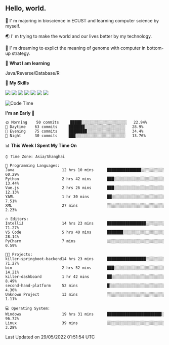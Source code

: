 ## Hello, world.

🏫 I' m majoring in bioscience in ECUST and learning computer science by myself.

🌏 I' m trying to make the world and our lives better by my technology.

🧬 I' m dreaming to explict the meaning of genome with computer in bottom-up strategy.

🔡 **What I am learning**

Java/Reverse/Database/R

🌟 **My Skills**

![](https://img.shields.io/badge/-Python-FFD43B?logo=python&labelColor=306998&logoColor=FFF)
![](https://img.shields.io/badge/-Linux-000000?logo=Linux&logoColor=fff)
![](https://img.shields.io/badge/-Docker-FFF?logo=Docker&labelColor=2496ED&logoColor=fff)
![](https://img.shields.io/badge/-Java-f89820?logo=java&labelColor=5382a1&logoColor=fff)
![](https://img.shields.io/badge/-MySQL-00758F?logo=mysql&labelColor=F29111&logoColor=FFF)
![](https://img.shields.io/badge/-Vue-34495E?logo=vue.js&labelColor=41B883&logoColor=FFF)
![](https://img.shields.io/badge/-SpringBoot-FFF?logo=SpringBoot&labelColor=6DB33F&logoColor=FFF)

<!--START_SECTION:waka-->
![Code Time](http://img.shields.io/badge/Code%20Time-0%20secs-blue)

**I'm an Early 🐤** 

```text
🌞 Morning    50 commits     █████░░░░░░░░░░░░░░░░░░░░   22.94% 
🌆 Daytime    63 commits     ███████░░░░░░░░░░░░░░░░░░   28.9% 
🌃 Evening    75 commits     ████████░░░░░░░░░░░░░░░░░   34.4% 
🌙 Night      30 commits     ███░░░░░░░░░░░░░░░░░░░░░░   13.76%

```


📊 **This Week I Spent My Time On** 

```text
⌚︎ Time Zone: Asia/Shanghai

💬 Programming Languages: 
Java                     12 hrs 10 mins      ███████████████░░░░░░░░░░   60.29% 
Python                   2 hrs 42 mins       ███░░░░░░░░░░░░░░░░░░░░░░   13.44% 
Vue.js                   2 hrs 26 mins       ███░░░░░░░░░░░░░░░░░░░░░░   12.13% 
YAML                     1 hr 30 mins        ██░░░░░░░░░░░░░░░░░░░░░░░   7.51% 
XML                      27 mins             ░░░░░░░░░░░░░░░░░░░░░░░░░   2.23%

🔥 Editors: 
IntelliJ                 14 hrs 23 mins      █████████████████░░░░░░░░   71.27% 
VS Code                  5 hrs 40 mins       ███████░░░░░░░░░░░░░░░░░░   28.14% 
PyCharm                  7 mins              ░░░░░░░░░░░░░░░░░░░░░░░░░   0.59%

🐱‍💻 Projects: 
killer-springboot-backend14 hrs 23 mins      █████████████████░░░░░░░░   71.27% 
bin                      2 hrs 52 mins       ███░░░░░░░░░░░░░░░░░░░░░░   14.21% 
killer-dashboard         1 hr 42 mins        ██░░░░░░░░░░░░░░░░░░░░░░░   8.49% 
second-hand-platform     52 mins             █░░░░░░░░░░░░░░░░░░░░░░░░   4.36% 
Unknown Project          13 mins             ░░░░░░░░░░░░░░░░░░░░░░░░░   1.11%

💻 Operating System: 
Windows                  19 hrs 31 mins      ████████████████████████░   96.72% 
Linux                    39 mins             ░░░░░░░░░░░░░░░░░░░░░░░░░   3.28%

```


 Last Updated on 29/05/2022 01:51:54 UTC
<!--END_SECTION:waka-->


<!--
**Shigure19/Shigure19** is a ✨ _special_ ✨ repository because its `README.md` (this file) appears on your GitHub profile.

Here are some ideas to get you started:

- 🔭 I’m currently working on ...
- 🌱 I’m currently learning ...
- 👯 I’m looking to collaborate on ...
- 🤔 I’m looking for help with ...
- 💬 Ask me about ...
- 📫 How to reach me: ...
- 😄 Pronouns: ...
- ⚡ Fun fact: ...
-->
